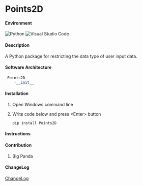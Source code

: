 # Points2D

#### Environment

![Python](https://img.shields.io/badge/Python-3.11.5-yellow) ![Visual Studio Code](https://img.shields.io/badge/Visual%20Studio%20Code-1.99.3-yellow)

#### Description

A Python package for restricting the data type of user input data.

#### Software Architecture

```python
-Points2D
    -__init__
```

#### Installation

1. Open Windows command line

2. Write code below and press \<Enter\> button

   ```
   pip install Points2D
   ```

#### Instructions


#### Contribution

1.  Big Panda

#### ChangeLog
[ChangeLog](https://gitee.com/camarolm/Points2D/blob/master/ChangeLog.md)